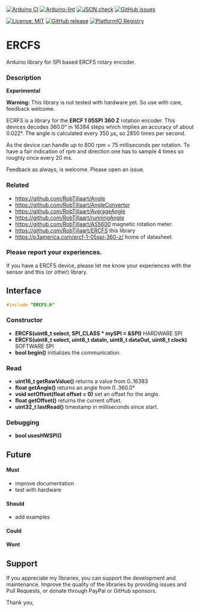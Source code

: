 
[![Arduino CI](https://github.com/RobTillaart/ERCFS/workflows/Arduino%20CI/badge.svg)](https://github.com/marketplace/actions/arduino_ci)
[![Arduino-lint](https://github.com/RobTillaart/ERCFS/actions/workflows/arduino-lint.yml/badge.svg)](https://github.com/RobTillaart/ERCFS/actions/workflows/arduino-lint.yml)
[![JSON check](https://github.com/RobTillaart/ERCFS/actions/workflows/jsoncheck.yml/badge.svg)](https://github.com/RobTillaart/ERCFS/actions/workflows/jsoncheck.yml)
[![GitHub issues](https://img.shields.io/github/issues/RobTillaart/ERCFS.svg)](https://github.com/RobTillaart/ERCFS/issues)

[![License: MIT](https://img.shields.io/badge/license-MIT-green.svg)](https://github.com/RobTillaart/ERCFS/blob/master/LICENSE)
[![GitHub release](https://img.shields.io/github/release/RobTillaart/ERCFS.svg?maxAge=3600)](https://github.com/RobTillaart/ERCFS/releases)
[![PlatformIO Registry](https://badges.registry.platformio.org/packages/robtillaart/library/ERCFS.svg)](https://registry.platformio.org/libraries/robtillaart/ERCFS)


# ERCFS

Arduino library for SPI based ERCFS rotary encoder.


### Description

**Experimental**

**Warning:** This library is not tested with hardware yet. 
So use with care, feedback welcome.

ECRFS is a library for the **ERCF 1 05SPI 360 Z** rotation encoder.
This devices decodes 360.0° in 16384 steps which implies an accuracy
of about 0.022°.
The angle is calculated every 350 μs, so 2850 times per second.

As the device can handle up to 800 rpm = 75 milliseconds per rotation.
To have a fair indication of rpm and direction one has to sample 
4 times so roughly once every 20 ms.


Feedback as always, is welcome. Please open an issue.


### Related

- https://github.com/RobTillaart/Angle
- https://github.com/RobTillaart/AngleConvertor
- https://github.com/RobTillaart/AverageAngle
- https://github.com/RobTillaart/runningAngle
- https://github.com/RobTillaart/AS5600 magnetic rotation meter.
- https://github.com/RobTillaart/ERCFS this library
- https://p3america.com/ercf-1-05spi-360-z/ home of datasheet.


### Please report your experiences.

If you have a ERCFS device, please let me know your experiences
with the sensor and this (or other) library.


## Interface

```cpp
#include "ERCFS.h"
```

### Constructor

- **ERCFS(uint8_t select, __SPI_CLASS__ \* mySPI = &SPI)** HARDWARE SPI
- **ERCFS(uint8_t select, uint8_t dataIn, uint8_t dataOut, uint8_t clock)** SOFTWARE SPI
- **bool begin()** initializes the communication.

### Read

- **uint16_t getRawValue()** returns a value from 0..16383
- **float getAngle()** returns an angle from 0..360.0°
- **void setOffset(float offset = 0)** set an offset for the angle.
- **float getOffset()** returns the current offset.
- **uint32_t lastRead()** timestamp in milliseconds since start.

### Debugging

- **bool usesHWSPI()**


## Future

#### Must

- improve documentation
- test with hardware

#### Should

- add examples

#### Could


#### Wont


## Support

If you appreciate my libraries, you can support the development and maintenance.
Improve the quality of the libraries by providing issues and Pull Requests, or
donate through PayPal or GitHub sponsors.

Thank you,

